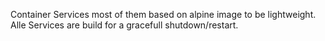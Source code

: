 Container Services most of them based on alpine image to be lightweight.
Alle Services are build for a gracefull shutdown/restart.